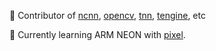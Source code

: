 👏 Contributor of [ncnn](https://github.com/tencent/ncnn/pulls?q=is%3Apr+author%3Azchrissirhcz+is%3Amerged), [opencv](https://github.com/opencv/opencv/pulls?q=is%3Apr+author%3Azchrissirhcz+is%3Amerged), [tnn](https://github.com/tencent/tnn/pulls?q=is%3Apr+author%3Azchrissirhcz+is%3Amerged), [tengine](https://github.com/oaid/tengine/pulls?q=is%3Apr+author%3Azchrissirhcz+is%3Amerged), etc

🌈 Currently learning ARM NEON with [pixel](https://github.com/zchrissirhcz/pixel).
